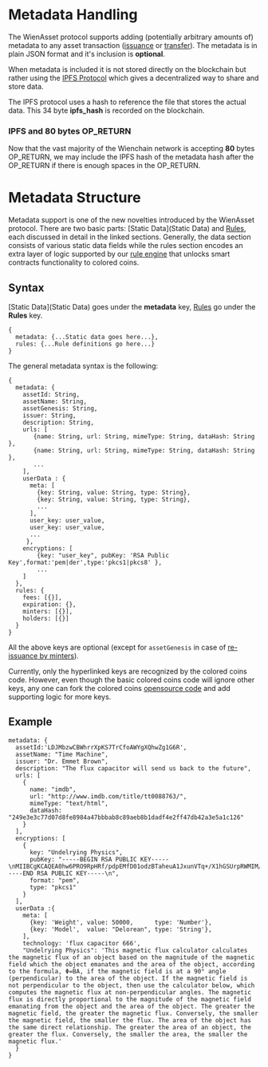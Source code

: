# Metadata Handling

The WienAsset protocol supports adding (potentially arbitrary amounts of) metadata to any asset transaction ([issuance](Embedding-Scheme#issuance-transaction-encoding) or [transfer](Embedding-Scheme#transfer-transaction-encoding)). The metadata is in plain JSON format and it's inclusion is **optional**. 

When metadata is included it is not stored directly on the blockchain but rather using the [IPFS Protocol](IPFS.md) which gives a decentralized way to share and store data.

The IPFS protocol uses a hash to reference the file that stores the actual data. This 34 byte **ipfs_hash** is recorded on the blockchain.

### IPFS and 80 bytes OP_RETURN
Now that the vast majority of the Wienchain network is accepting **80** bytes OP_RETURN, we may include the IPFS hash of the metadata hash after the OP_RETURN if there is enough spaces in the OP_RETURN.

# Metadata Structure
Metadata support is one of the new novelties introduced by the WienAsset protocol.
There are two basic parts: [Static Data](Static Data) and [Rules](Rules), each discussed in detail in the linked sections.
Generally, the data section consists of various static data fields while the rules section encodes an extra layer of logic supported by our [rule engine](Rules) that unlocks smart contracts functionality to colored coins.

## Syntax

[Static Data](Static Data) goes under the **metadata** key, [Rules](Rules) go under the **Rules** key.
```
{
  metadata: {...Static data goes here...},
  rules: {...Rule definitions go here...}
}
```

The general metadata syntax is the following:
```
{
  metadata: {
    assetId: String,
    assetName: String,
    assetGenesis: String,
    issuer: String,
    description: String,
    urls: [
       {name: String, url: String, mimeType: String, dataHash: String },
       {name: String, url: String, mimeType: String, dataHash: String },
       ...
    ], 
    userData : {
      meta: [
        {key: String, value: String, type: String},
        {key: String, value: String, type: String},
        ...
      ],
      user_key: user_value,
      user_key: user_value,
      ...
     },
    encryptions: [
        {key: "user_key", pubKey: 'RSA Public Key',format:'pem|der',type:'pkcs1|pkcs8' },
        ...
    ]
  },
  rules: {
    fees: [{}],
    expiration: {},
    minters: [{}],
    holders: [{}]    
  }
}
```
All the above keys are optional (except for `assetGenesis` in case of [re-issuance by minters](Rules#Minters)).

Currently, only the hyperlinked keys are recognized by the colored coins code.
However, even though the basic colored coins code will ignore other keys, any one can fork the colored coins [opensource code](https://github.com/colored-coins) and add supporting logic for more keys.

## Example
```
metadata: {
  assetId:'LDJMbzwCBWhrrXpKS7TrCfoAWYgXQhwZg1G6R',
  assetName: "Time Machine",        
  issuer: "Dr. Emmet Brown", 
  description: "The flux capacitor will send us back to the future",
  urls: [
    {
      name: "imdb",
      url: "http://www.imdb.com/title/tt0088763/",
      mimeType: "text/html",
      dataHash: "249e3e3c77d07d8fe8984a47bbbab8c89aeb8b1dadf4e2ff47db42a3e5a1c126"
    }
  ],
  encryptions: [
    {
      key: "Undelrying Physics",
      pubKey: "-----BEGIN RSA PUBLIC KEY-----\nMIIBCgKCAQEA0hw6PRO9RpHRf/pdpEMfD01odzBTaheuA1JxunVTq+/X1hGSUrpRWMIM/tp8\n9DQod6K+6Bo/2CmoZxkWPOk45tbU9QE4Cb532n+MIkzsmbvmM+i49UXSqC8v44MGKTVLb7X2\nPogItSM3lqH4KpZR3cM/JDarfS1R77U/OMDZ/YECDPbcwKPdSLQHhWJ1c9cX5+0lCSDt1WXY\n4XX+hH64C+L/Ss4dMP2kpyHvbsBYpGdLu7AmcDmHtCOl2rXR1z4E0asYGiojw3PI56ATOndS\n30ABKKgQTAExjPQ24BtJYhfJ+zD5zHhztizPPfOwrID2HTfGwVTwfXinV4bpoFfwhwIDAQAB\n-----END RSA PUBLIC KEY-----\n",
      format: "pem",
      type: "pkcs1"
    }
  ],           
  userData :{
    meta: [
      {key: 'Weight', value: 50000,      type: 'Number'},
      {key: 'Model',  value: "Delorean", type: 'String'},       
    ],
    technology: 'flux capacitor 666',
    "Undelrying Physics": 'This magnetic flux calculator calculates the magnetic flux of an object based on the magnitude of the magnetic field which the object emanates and the area of the object, according to the formula, Φ=BA, if the magnetic field is at a 90° angle (perpendicular) to the area of the object. If the magnetic field is not perpendicular to the object, then use the calculator below, which computes the magnetic flux at non-perpendicular angles. The magnetic flux is directly proportional to the magnitude of the magnetic field emanating from the object and the area of the object. The greater the magnetic field, the greater the magnetic flux. Conversely, the smaller the magnetic field, the smaller the flux. The area of the object has the same direct relationship. The greater the area of an object, the greater the flux. Conversely, the smaller the area, the smaller the magnetic flux.'
  } 
}
```